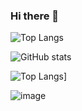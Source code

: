### Hi there 👋

<!--
**pcrdll/pcrdll** is a ✨ _special_ ✨ repository because its `README.md` (this file) appears on your GitHub profile.

Here are some ideas to get you started:

- 🔭 I’m currently working on ...
- 🌱 I’m currently learning ...
- 👯 I’m looking to collaborate on ...
- 🤔 I’m looking for help with ...
- 💬 Ask me about ...
- 📫 How to reach me: ...
- 😄 Pronouns: ...
- ⚡ Fun fact: ...
-->


![Top Langs](https://github-readme-stats.vercel.app/api/top-langs/?username=pcrdll&theme=tokyonight&hide=PHP)

![GitHub stats](https://github-readme-stats.vercel.app/api?username=pcrdll&show_icons=true&theme=tokyonight)

![Top Langs](https://github-readme-stats.vercel.app/api/top-langs/?username=pcrdll&theme=tokyonight&hide=PHP)]

![image](https://github-readme-stats.vercel.app/api/top-langs/?username=pcrdll&layout=compact&langs_count=8&hide_border=true&title_color=000000&icon_color=000000&text_color=000000&bg_color=ffffff)


